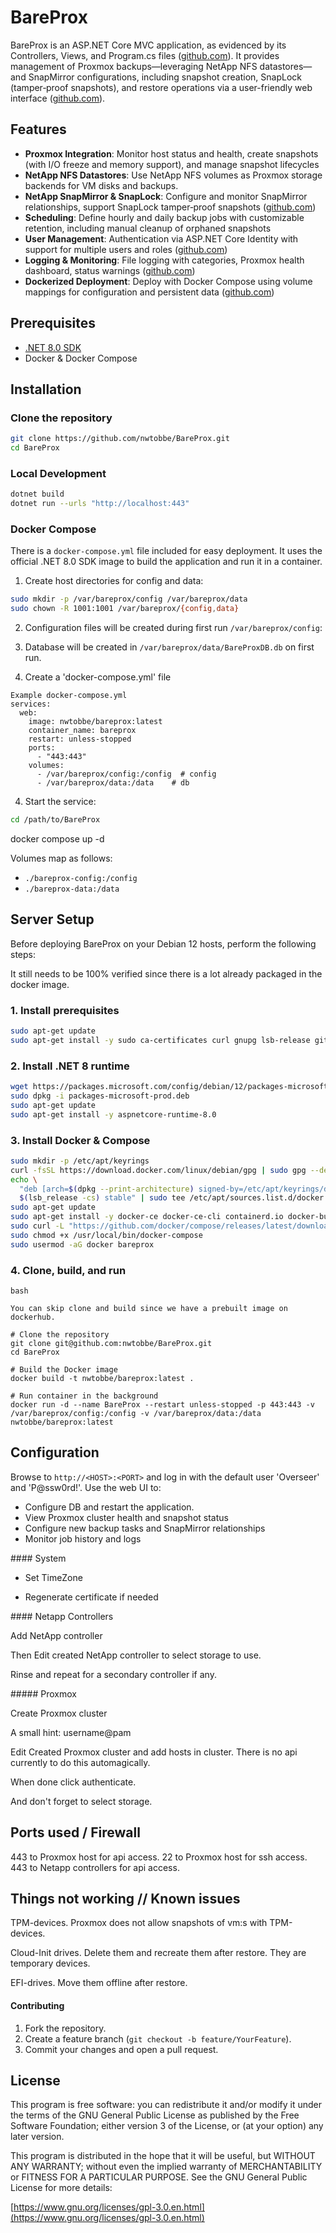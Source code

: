 ﻿# BareProx

BareProx is an ASP.NET Core MVC application, as evidenced by its Controllers, Views, and Program.cs files ([github.com](https://github.com/nwtobbe/BareProx)). It provides management of Proxmox backups—leveraging NetApp NFS datastores—and SnapMirror configurations, including snapshot creation, SnapLock (tamper‑proof snapshots), and restore operations via a user-friendly web interface ([github.com](https://github.com/nwtobbe/BareProx)).

## Features

- **Proxmox Integration**: Monitor host status and health, create snapshots (with I/O freeze and memory support), and manage snapshot lifecycles
- **NetApp NFS Datastores**: Use NetApp NFS volumes as Proxmox storage backends for VM disks and backups.
- **NetApp SnapMirror & SnapLock**: Configure and monitor SnapMirror relationships, support SnapLock tamper‑proof snapshots ([github.com](https://github.com/nwtobbe/BareProx))
- **Scheduling**: Define hourly and daily backup jobs with customizable retention, including manual cleanup of orphaned snapshots
- **User Management**: Authentication via ASP.NET Core Identity with support for multiple users and roles ([github.com](https://github.com/nwtobbe/BareProx))
- **Logging & Monitoring**: File logging with categories, Proxmox health dashboard, status warnings ([github.com](https://github.com/nwtobbe/BareProx))
- **Dockerized Deployment**: Deploy with Docker Compose using volume mappings for configuration and persistent data ([github.com](https://github.com/nwtobbe/BareProx))

## Prerequisites

- [.NET 8.0 SDK](https://dotnet.microsoft.com/download)
- Docker & Docker Compose

## Installation

### Clone the repository

```bash
git clone https://github.com/nwtobbe/BareProx.git
cd BareProx
```

### Local Development

```bash
dotnet build
dotnet run --urls "http://localhost:443"
```

### Docker Compose

There is a `docker-compose.yml` file included for easy deployment. It uses the official .NET 8.0 SDK image to build the application and run it in a container.

1. Create host directories for config and data:
  
  ```bash
  sudo mkdir -p /var/bareprox/config /var/bareprox/data
  sudo chown -R 1001:1001 /var/bareprox/{config,data}
  ```
  
2. Configuration files will be created during first run `/var/bareprox/config`:
  
3. Database will be created in `/var/bareprox/data/BareProxDB.db` on first run.

5. Create a 'docker-compose.yml' file

``` 
Example docker-compose.yml
services:
  web:
    image: nwtobbe/bareprox:latest
    container_name: bareprox
    restart: unless-stopped
    ports:
      - "443:443"
    volumes:
      - /var/bareprox/config:/config  # config
      - /var/bareprox/data:/data    # db
```
  
4. Start the service:
  
  ```bash
  cd /path/to/BareProx
  ```
  
  docker compose up -d
  

Volumes map as follows:

- `./bareprox-config:/config`
- `./bareprox-data:/data` 

## Server Setup

Before deploying BareProx on your Debian 12 hosts, perform the following steps:

It still needs to be 100% verified since there is a lot already packaged in the docker image.

### 1. Install prerequisites

```bash
sudo apt-get update
sudo apt-get install -y sudo ca-certificates curl gnupg lsb-release git
```

### 2. Install .NET 8 runtime

```bash
wget https://packages.microsoft.com/config/debian/12/packages-microsoft-prod.deb -O packages-microsoft-prod.deb
sudo dpkg -i packages-microsoft-prod.deb
sudo apt-get update
sudo apt-get install -y aspnetcore-runtime-8.0
```

### 3. Install Docker & Compose

```bash
sudo mkdir -p /etc/apt/keyrings
curl -fsSL https://download.docker.com/linux/debian/gpg | sudo gpg --dearmor -o /etc/apt/keyrings/docker.gpg
echo \
  "deb [arch=$(dpkg --print-architecture) signed-by=/etc/apt/keyrings/docker.gpg] https://download.docker.com/linux/debian \
  $(lsb_release -cs) stable" | sudo tee /etc/apt/sources.list.d/docker.list > /dev/null
sudo apt-get update
sudo apt-get install -y docker-ce docker-ce-cli containerd.io docker-buildx-plugin docker-compose-plugin
sudo curl -L "https://github.com/docker/compose/releases/latest/download/docker-compose-$(uname -s)-$(uname -m)" -o /usr/local/bin/docker-compose
sudo chmod +x /usr/local/bin/docker-compose
sudo usermod -aG docker bareprox
```

### 4. Clone, build, and run

```
bash

You can skip clone and build since we have a prebuilt image on dockerhub.

# Clone the repository
git clone git@github.com:nwtobbe/BareProx.git
cd BareProx

# Build the Docker image
docker build -t nwtobbe/bareprox:latest .

# Run container in the background
docker run -d --name BareProx --restart unless-stopped -p 443:443 -v /var/bareprox/config:/config -v /var/bareprox/data:/data nwtobbe/bareprox:latest
```


## Configuration

Browse to `http://<HOST>:<PORT>` and log in with the default user 'Overseer' and 'P@ssw0rd!'. Use the web UI to:

- Configure DB and restart the application.
- View Proxmox cluster health and snapshot status
- Configure new backup tasks and SnapMirror relationships
- Monitor job history and logs

#### System

- Set TimeZone
  
- Regenerate certificate if needed
  

#### Netapp Controllers

Add NetApp controller

Then Edit created NetApp controller to select storage to use.

Rinse and repeat for a secondary controller if any.

##### Proxmox

Create Proxmox cluster

A small hint: username@pam

Edit Created Proxmox cluster and add hosts in cluster. There is no api currently to do this automagically.

When done click authenticate.

And don't forget to select storage.

## Ports used / Firewall
443 to Proxmox host for api access.
22 to Proxmox host for ssh access.
443 to Netapp controllers for api access.

## Things not working // Known issues
TPM-devices. Proxmox does not allow snapshots of vm:s with TPM-devices.

Cloud-Init drives. Delete them and recreate them after restore. They are temporary devices.

EFI-drives. Move them offline after restore.

#### Contributing

1. Fork the repository.
2. Create a feature branch (`git checkout -b feature/YourFeature`).
3. Commit your changes and open a pull request.

## License

This program is free software: you can redistribute it and/or modify it under the terms of the GNU General Public License as published by the Free Software Foundation; either version 3 of the License, or (at your option) any later version.

This program is distributed in the hope that it will be useful, but WITHOUT ANY WARRANTY; without even the implied warranty of MERCHANTABILITY or FITNESS FOR A PARTICULAR PURPOSE. See the GNU General Public License for more details:

[https://www.gnu.org/licenses/gpl-3.0.en.html](https://www.gnu.org/licenses/gpl-3.0.en.html)